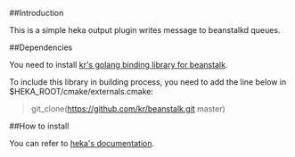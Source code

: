 ##Introduction

This is a simple heka output plugin writes message to beanstalkd queues.

##Dependencies

You need to install [kr's golang binding library for beanstalk](https://github.com/kr/beanstalk).

To include this library in building process, you need to add the line below in $HEKA_ROOT/cmake/externals.cmake:

>git_clone(https://github.com/kr/beanstalk.git master)

##How to install

You can refer to [heka's documentation](https://hekad.readthedocs.org/en/v0.9.2/installing.html#building-hekad-with-external-plugins).
